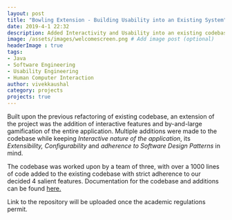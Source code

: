 ```yaml
---
layout: post
title: "Bowling Extension - Building Usability into an Existing System"
date: 2019-4-1 22:32
description: Added Interactivity and Usability into an existing codebase
image: /assets/images/welcomescreen.png # Add image post (optional)
headerImage : true
tags:
- Java
- Software Engineering
- Usability Engineering
- Human Computer Interaction
author: vivekkaushal
category: projects
projects: true
---
```


Built upon the previous refactoring of existing codebase, an extension of the project was the addition of interactive features and by-and-large gamification of the entire application. Multiple additions were made to the codebase while keeping *Interactive nature of the application*, its *Extensibility, Configurability* and *adherence to Software Design Patterns* in mind.

The codebase was worked upon by a team of three, with over a 1000 lines of code added to the existing codebase with strict adherence to our decided 4 salient features. Documentation for the codebase and additions can be found [here.](https://docs.google.com/document/d/e/2PACX-1vTHAi5TtJ9hPjHOqqB4LsiEi_WcRg9m55GjupitZjDLQF1mupOS1pws2d2pjMWbxbL15ER9fd_nieu7/pub) 

Link to the repository will be uploaded once the academic regulations permit.